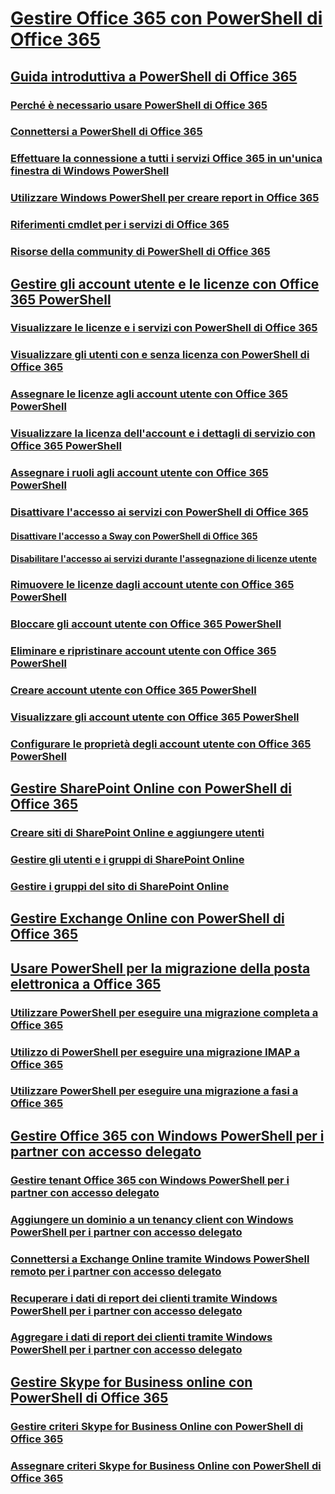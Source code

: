
# [Gestire Office 365 con PowerShell di Office 365](manage-office-365-with-office-365-powershell.md)
## [Guida introduttiva a PowerShell di Office 365](getting-started-with-office-365-powershell.md)
### [Perché è necessario usare PowerShell di Office 365](why-you-need-to-use-office-365-powershell.md)
### [Connettersi a PowerShell di Office 365](connect-to-office-365-powershell.md)
### [Effettuare la connessione a tutti i servizi Office 365 in un'unica finestra di Windows PowerShell](connect-to-all-office-365-services-in-a-single-windows-powershell-window.md)
### [Utilizzare Windows PowerShell per creare report in Office 365](use-windows-powershell-to-create-reports-in-office-365.md)
### [Riferimenti cmdlet per i servizi di Office 365](cmdlet-references-for-office-365-services.md)
### [Risorse della community di PowerShell di Office 365](office-365-powershell-community-resources.md)
## [Gestire gli account utente e le licenze con Office 365 PowerShell](manage-user-accounts-and-licenses-with-office-365-powershell.md)
### [Visualizzare le licenze e i servizi con PowerShell di Office 365](view-licenses-and-services-with-office-365-powershell.md)
### [Visualizzare gli utenti con e senza licenza con PowerShell di Office 365](view-licensed-and-unlicensed-users-with-office-365-powershell.md)
### [Assegnare le licenze agli account utente con Office 365 PowerShell](assign-licenses-to-user-accounts-with-office-365-powershell.md)
### [Visualizzare la licenza dell'account e i dettagli di servizio con Office 365 PowerShell](view-account-license-and-service-details-with-office-365-powershell.md)
### [Assegnare i ruoli agli account utente con Office 365 PowerShell](assign-roles-to-user-accounts-with-office-365-powershell.md)
### [Disattivare l'accesso ai servizi con PowerShell di Office 365](disable-access-to-services-with-office-365-powershell.md)
#### [Disattivare l'accesso a Sway con PowerShell di Office 365](disable-access-to-sway-with-office-365-powershell.md)
#### [Disabilitare l'accesso ai servizi durante l'assegnazione di licenze utente](disable-access-to-services-while-assigning-user-licenses.md)
### [Rimuovere le licenze dagli account utente con Office 365 PowerShell](remove-licenses-from-user-accounts-with-office-365-powershell.md)
### [Bloccare gli account utente con Office 365 PowerShell](block-user-accounts-with-office-365-powershell.md)
### [Eliminare e ripristinare account utente con Office 365 PowerShell](delete-and-restore-user-accounts-with-office-365-powershell.md)
### [Creare account utente con Office 365 PowerShell](create-user-accounts-with-office-365-powershell.md)
### [Visualizzare gli account utente con Office 365 PowerShell](view-user-accounts-with-office-365-powershell.md)
### [Configurare le proprietà degli account utente con Office 365 PowerShell](configure-user-account-properties-with-office-365-powershell.md)
## [Gestire SharePoint Online con PowerShell di Office 365](manage-sharepoint-online-with-office-365-powershell.md)
### [Creare siti di SharePoint Online e aggiungere utenti](create-sharepoint-sites-and-add-users-with-powershell.md)
### [Gestire gli utenti e i gruppi di SharePoint Online](manage-sharepoint-users-and-groups-with-powershell.md)
### [Gestire i gruppi del sito di SharePoint Online](manage-sharepoint-site-groups-with-powershell.md)
## [Gestire Exchange Online con PowerShell di Office 365](manage-exchange-online-with-office-365-powershell.md)
## [Usare PowerShell per la migrazione della posta elettronica a Office 365](use-powershell-for-email-migration-to-office-365.md)
### [Utilizzare PowerShell per eseguire una migrazione completa a Office 365](use-powershell-to-perform-a-cutover-migration-to-office-365.md)
### [Utilizzo di PowerShell per eseguire una migrazione IMAP a Office 365](use-powershell-to-perform-an-imap-migration-to-office-365.md)
### [Utilizzare PowerShell per eseguire una migrazione a fasi a Office 365](use-powershell-to-perform-a-staged-migration-to-office-365.md)
## [Gestire Office 365 con Windows PowerShell per i partner con accesso delegato](manage-office-365-with-windows-powershell-for-delegated-access-permissions-dap-p.md)
### [Gestire tenant Office 365 con Windows PowerShell per i partner con accesso delegato](manage-office-365-tenants-with-windows-powershell-for-delegated-access-permissio.md)
### [Aggiungere un dominio a un tenancy client con Windows PowerShell per i partner con accesso delegato](add-a-domain-to-a-client-tenancy-with-windows-powershell-for-delegated-access-pe.md)
### [Connettersi a Exchange Online tramite Windows PowerShell remoto per i partner con accesso delegato](connect-to-exchange-online-tenants-with-remote-windows-powershell-for-delegated.md)
### [Recuperare i dati di report dei clienti tramite Windows PowerShell per i partner con accesso delegato](retrieve-customer-tenant-reporting-data-with-windows-powershell-for-delegated-ac.md)
### [Aggregare i dati di report dei clienti tramite Windows PowerShell per i partner con accesso delegato](aggregate-customer-reporting-data-via-windows-powershell-for-delegated-access-pe.md)
## [Gestire Skype for Business online con PowerShell di Office 365](manage-skype-for-business-online-with-office-365-powershell.md)
### [Gestire criteri Skype for Business Online con PowerShell di Office 365](manage-skype-for-business-online-policies-with-office-365-powershell.md)
### [Assegnare criteri Skype for Business Online con PowerShell di Office 365](assign-per-user-skype-for-business-online-policies-with-office-365-powershell.md)

